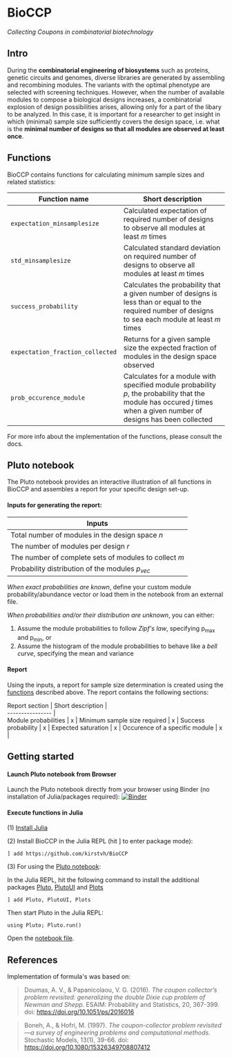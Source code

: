 # BioCCP
*Collecting Coupons in combinatorial biotechnology*

## Intro
During the **combinatorial engineering of biosystems** such as proteins, genetic circuits and genomes, diverse libraries are generated by assembling and recombining modules. The variants with the optimal phenotype are selected with screening techniques. However, when the number of available modules to compose a biological designs increases, a combinatorial explosion of design possibilities arises, allowing only for a part of the libary to be analyzed. In this case, it is important for a researcher to get insight in which (minimal) sample size sufficiently covers the design space, i.e. what is the **minimal number of designs so that all modules are observed at least once**.


## Functions
BioCCP contains functions for calculating minimum sample sizes and related statistics:

Function name    | Short description
---------------- | -----------------
`expectation_minsamplesize`        | Calculated expectation of required number of designs to observe all modules at least *m* times
`std_minsamplesize`      | Calculated standard deviation on required number of designs to observe all modules at least *m* times
`success_probability`         | Calculates the probability that a given number of designs is less than or equal to the required number of designs to sea each module at least *m* times
`expectation_fraction_collected` | Returns for a given sample size the expected fraction of modules in the design space observed
`prob_occurence_module` | Calculates for a module with specified module probability *p*, the probability that the module has occured *j* times when a given number of designs has been collected
 

For more info about the implementation of the functions, please consult the docs.

## Pluto notebook

The Pluto notebook provides an interactive illustration of all functions in BioCCP and assembles a report for your specific design set-up. 

#### Inputs for generating the report:

Inputs    | 
---------------- | 
Total number of modules in the design space *n*       |  
The number of modules per design *r*     |  
The number of complete sets of modules to collect *m*        | 
Probability distribution of the modules *p<sub>vec</sub>*|  

*When exact probabilities are known*, define your custom module probability/abundance vector or load them in the notebook from an external file.

*When probabilities and/or their distribution are unknown*, you can either:
   1) Assume the module probabilities to follow *Zipf's law*, specifying p<sub>max</sub> and p<sub>min</sub>, or
   2) Assume the histogram of the module probabilities to behave like a *bell curve*, specifying the mean and variance       

#### Report
Using the inputs, a report for sample size determination is created using the [functions](/src/BioCCP.jl) described above. The report contains the following sections:

Report section    |   Short description     |  
---------------- |             
Module probabilities       |     x   |
Minimum sample size required      |      x   |
Success probability      |    x     |
Expected saturation      |    x     |
Occurence of a specific module      |      x   |


## Getting started

#### Launch Pluto notebook from Browser 

Launch the Pluto notebook directly from your browser using Binder (no installation of Julia/packages required): [![Binder](https://mybinder.org/badge_logo.svg)](https://mybinder.org/v2/gh/kirstvh/PlutoNotebooks/main?urlpath=pluto/open?path=/home/jovyan/notebooks/BioCCP_Interactive_Notebook.jl)

#### Execute functions in Julia

(1) [Install Julia](https://julialang.org/downloads/) 

(2) Install BioCCP in the Julia REPL (hit ] to enter package mode):

    ] add https://github.com/kirstvh/BioCCP

(3) For using the [Pluto notebook](BioCCP/notebooks/BioCCP_Interactive_Notebook.jl):

 In the Julia REPL, hit the following command to install the additional packages [Pluto](https://github.com/fonsp/Pluto.jl), [PlutoUI](https://github.com/fonsp/PlutoUI.jl) and [Plots](https://github.com/JuliaPlots/Plots.jl) 
  
    ] add Pluto, PlutoUI, Plots

 Then start Pluto in the Julia REPL:

    using Pluto; Pluto.run()
    
Open the [notebook file](/notebooks/BioCCP_Interactive_Notebook.jl).

## References
Implementation of formula's was based on:

> Doumas, A. V., & Papanicolaou, V. G. (2016). *The coupon collector’s problem revisited: generalizing the double Dixie cup problem of Newman and Shepp.* ESAIM: Probability and Statistics, 20, 367-399. doi: 	https://doi.org/10.1051/ps/2016016

> Boneh, A., & Hofri, M. (1997). *The coupon-collector problem revisited—a survey of engineering problems and computational methods.* Stochastic Models, 13(1), 39-66. doi: https://doi.org/10.1080/15326349708807412
